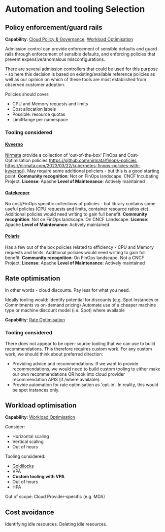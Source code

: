 # Automation and tooling Selection

## Policy enforcement/guard rails

**Capability**: [Cloud Policy & Governance](https://www.finops.org/framework/capabilities/cloud-policy-governance/), [Workload Optimisation](https://www.finops.org/framework/capabilities/workload-optimization/)

Admission control can provide enforcement of sensible defaults and guard rails through enforcement of sensible defaults, and enforcing policies that prevent expensive/anomalous misconfigurations.

There are several admission controllers that could be used for this purpose - so here this decision is based on existing/available reference policies as well as our opinion on which of these tools are most established from observed customer adoption.

Policies should cover:

- CPU and Memory requests and limits
- Cost allocation labels
- Possible: resource quotas
- LimitRange per namespace

### Tooling considered

#### [Kyverno](https://kyverno.io/)

[Nirmata](https://nirmata.com/) provide a collection of 'out-of-the-box' FinOps and Cost-Optimisation policies (https://github.com/nirmata/finops-policies, https://nirmata.com/2023/03/22/kubernetes-finops-policies-with-kyverno/). May require some additional policiers - but this is a good starting point.
**Community recognition**: Not on FinOps landscape. CNCF Incubating Project.
**License**: Apache
**Level of Maintenance**: Actively maintained

#### [Gatekeeper](https://github.com/open-policy-agent/gatekeeper)

No cost/FinOps specific collections of policies - but library contains some useful policies (CPU requests and limits, container resource ratios etc). Additional policies would need writing to gain full benefit.
**Community recognition**: Not on FinOps landscape. On CNCF Landscape.
**License**: Apache
**Level of Maintenance**: Actively maintained

#### [Polaris](https://www.fairwinds.com/polaris)

Has a few out of the box policies related to efficiency - CPU and Memory requests and limits. Additional policies would need writing to gain full benefit.
**Community recognition**: On FinOps landscape. Not a CNCF Project.
**License**: Apache
**Level of Maintenance**: Actively maintained

## Rate optimisation

In other words - cloud discounts. Pay less for what you need.

Ideally tooling would:
Identify potential for discounts (e.g. Spot Instances or Commitments vs on-demand pricing)
Automate use of a cheaper machine type or machine discount model (i.e. Spot) where available

**Capability**: [Rate Optimisation](https://www.finops.org/framework/capabilities/rate-optimization/)

### Tooling considered

There does not appear to be open-source tooling that we can use to build recommendations. This therefore requires custom work.
For any custom work, we should think about preferred direction:

- Providing advice and recommendations. If we want to provide recommendations, we would need to build custom tooling to either make our own recommendations OR hook into cloud provider recommendation APIS (if /where available).
- Provide automation for rate optimisation as 'opt-in'. In reality, this would be spot instances only.

## Workload optimisation
**Capability**: [Workload Optimisation](https://www.finops.org/framework/capabilities/workload-optimization/)

Consider:
- Horizontal scaling
- Vertical scaling
- Out of hours

Tooling considered:
- [Goldilocks](https://www.fairwinds.com/goldilocks)
- VPA
- **Custom tooling with VPA**
- Out of hours
- HPA

Out of scope: Cloud Provider-specific (e.g. MDA)

## Cost avoidance

Identifying idle resources.
Deleting idle resources.

